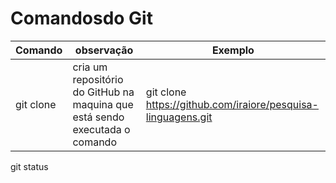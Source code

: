 # Comandosdo Git

Comando | observação | Exemplo
---|---|---
git clone| cria um repositório do GitHub na maquina que está sendo executada o comando|git clone https://github.com/iraiore/pesquisa-linguagens.git
git status